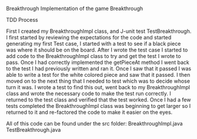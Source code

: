 Breakthrough
Implementation of the game Breakthrough

TDD Process

First I created my BreakthroughImpl class, and J-unit test TestBreakthrough. I first started by reviewing the expectations for the code and started generating my first Test case, I started with a test to see if a black piece was where it should be on the board. After I wrote the test case I started to add code to the BreakthroughImpl class to try and get the test I wrote to pass. Once I had correctly implemented the getPieceAt method I went back to the test I had previously written and ran it. Once I saw that it passed I was able to write a test for the white colored piece and saw that it passed. I then moved on to the next thing that I needed to test which was to decide whose turn it was. I wrote a test to find this out, went back to my BreakthroughImpl class and wrote the necessary code to make the test run correctly. I returned to the test class and verified that the test worked. Once I had a few tests completed the BreakthroughImpl class was beginning to get larger so I returned to it and re-factored the code to make it easier on the eyes.

All of this code can be found under the src folder:
    BreakthroughImpl.java
    TestBreakthrough.java
